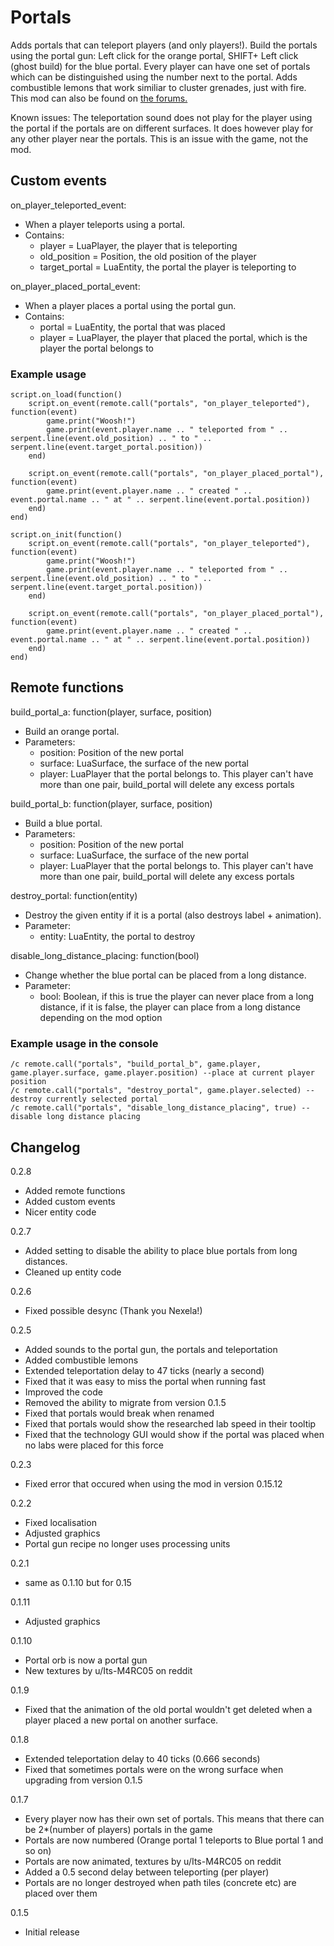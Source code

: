 # Portals

Adds portals that can teleport players (and only players!). Build the portals using the portal gun: Left click for the orange portal, SHIFT+ Left click (ghost build) for the blue portal. Every player can have one set of portals which can be distinguished using the number next to the portal. Adds combustible lemons that work similiar to cluster grenades, just with fire. This mod can also be found on [the forums.](https://forums.factorio.com/viewtopic.php?f=93&t=44305)

Known issues: The teleportation sound does not play for the player using the portal if the portals are on different surfaces. It does however play for any other player near the portals. This is an issue with the game, not the mod.

## Custom events

on_player_teleported_event:
- When a player teleports using a portal.
- Contains:
  - player = LuaPlayer, the player that is teleporting
  - old_position = Position, the old position of the player
  - target_portal = LuaEntity, the portal the player is teleporting to

on_player_placed_portal_event:
- When a player places a portal using the portal gun.
- Contains:
  - portal = LuaEntity, the portal that was placed
  - player = LuaPlayer, the player that placed the portal, which is the player the portal belongs to
	
### Example usage

	script.on_load(function()
		script.on_event(remote.call("portals", "on_player_teleported"), function(event)
			game.print("Woosh!")
			game.print(event.player.name .. " teleported from " .. serpent.line(event.old_position) .. " to " .. serpent.line(event.target_portal.position))
		end)
	
		script.on_event(remote.call("portals", "on_player_placed_portal"), function(event)
			game.print(event.player.name .. " created " .. event.portal.name .. " at " .. serpent.line(event.portal.position))
		end)
	end)
	
	script.on_init(function()
		script.on_event(remote.call("portals", "on_player_teleported"), function(event)
			game.print("Woosh!")
			game.print(event.player.name .. " teleported from " .. serpent.line(event.old_position) .. " to " .. serpent.line(event.target_portal.position))
		end)
		
		script.on_event(remote.call("portals", "on_player_placed_portal"), function(event)
			game.print(event.player.name .. " created " .. event.portal.name .. " at " .. serpent.line(event.portal.position))
		end)
	end)


## Remote functions

build_portal_a: function(player, surface, position)
- Build an orange portal.
- Parameters:
  - position: Position of the new portal
  - surface: LuaSurface, the surface of the new portal
  - player: LuaPlayer that the portal belongs to. This player can't have more than one pair, build_portal will delete any excess portals

build_portal_b: function(player, surface, position)
- Build a blue portal.
- Parameters:
  - position: Position of the new portal
  - surface: LuaSurface, the surface of the new portal
  - player: LuaPlayer that the portal belongs to. This player can't have more than one pair, build_portal will delete any excess portals

destroy_portal: function(entity)
- Destroy the given entity if it is a portal (also destroys label + animation).
- Parameter:
  - entity: LuaEntity, the portal to destroy

disable_long_distance_placing: function(bool)
- Change whether the blue portal can be placed from a long distance.
- Parameter:
  - bool: Boolean, if this is true the player can never place from a long distance, if it is false, the player can place from a long distance depending on the mod option
	
### Example usage in the console

	/c remote.call("portals", "build_portal_b", game.player, game.player.surface, game.player.position) --place at current player position
	/c remote.call("portals", "destroy_portal", game.player.selected) --destroy currently selected portal
	/c remote.call("portals", "disable_long_distance_placing", true) --disable long distance placing


## Changelog

0.2.8

- Added remote functions
- Added custom events
- Nicer entity code

0.2.7

- Added setting to disable the ability to place blue portals from long distances.
- Cleaned up entity code

0.2.6
- Fixed possible desync (Thank you Nexela!)

0.2.5
- Added sounds to the portal gun, the portals and teleportation
- Added combustible lemons
- Extended teleportation delay to 47 ticks (nearly a second)
- Fixed that it was easy to miss the portal when running fast
- Improved the code
- Removed the ability to migrate from version 0.1.5
- Fixed that portals would break when renamed
- Fixed that portals would show the researched lab speed in their tooltip
- Fixed that the technology GUI would show if the portal was placed when no labs were placed for this force

0.2.3
- Fixed error that occured when using the mod in version 0.15.12

0.2.2
- Fixed localisation
- Adjusted graphics
- Portal gun recipe no longer uses processing units

0.2.1
 - same as 0.1.10 but for 0.15
 
0.1.11
- Adjusted graphics

0.1.10
- Portal orb is now a portal gun
- New textures by u/Its-M4RC05 on reddit

0.1.9
- Fixed that the animation of the old portal wouldn't get deleted when a player placed a new portal on another surface.

0.1.8
- Extended teleportation delay to 40 ticks (0.666 seconds)
- Fixed that sometimes portals were on the wrong surface when upgrading from version 0.1.5

0.1.7
- Every player now has their own set of portals. This means that there can be 2*(number of players) portals in the game
- Portals are now numbered (Orange portal 1 teleports to Blue portal 1 and so on)
- Portals are now animated, textures by u/Its-M4RC05 on reddit
- Added a 0.5 second delay between teleporting (per player)
- Portals are no longer destroyed when path tiles (concrete etc) are placed over them

0.1.5
- Initial release
